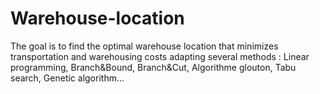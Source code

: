 # Warehouse-location
The goal is to find the optimal warehouse location that minimizes transportation and warehousing costs adapting several methods : Linear programming, Branch&amp;Bound, Branch&amp;Cut, Algorithme glouton, Tabu search, Genetic algorithm...
